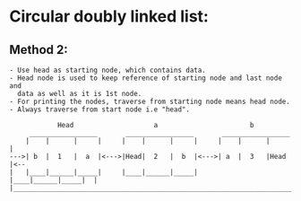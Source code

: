 Circular doubly linked list:
============================
Method 2:
---------
	- Use head as starting node, which contains data.
	- Head node is used to keep reference of starting node and last node and
	  data as well as it is 1st node.
	- For printing the nodes, traverse from starting node means head node.
	- Always traverse from start node i.e "head".

				Head					a						b
	     _________________ 	     _________________	     _________________
	    |    |      |     |     |    |      |     |     |    |      |     |
	--->| b  |  1   |  a  |<--->|Head|  2   |  b  |<--->| a  |  3   |Head |<--
	|   |____|______|_____|     |____|______|_____|     |____|______|_____|  |
	|________________________________________________________________________|
